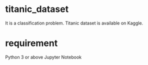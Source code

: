 # titanic_dataset
It is a classification problem. Titanic dataset is available on Kaggle.

# requirement
Python 3 or above
Jupyter Notebook
